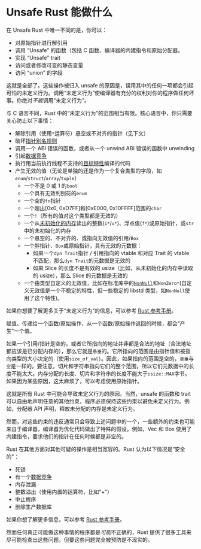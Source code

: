 # Unsafe Rust 能做什么

在 Unsafe Rust 中唯一不同的是，你可以：

- 对原始指针进行解引用
- 调用 “Unsafe” 的函数（包括 C 函数、编译器的内建指令和原始分配器。
- 实现 “Unsafe” trait
- 访问或者修改可变的静态变量
- 访问 “union” 的字段

这就是全部了。这些操作被归入 unsafe 的原因是，误用其中的任何一项都会引起可怕的未定义行为。调用“未定义行为”使编译器有充分的权利对你的程序做任何坏事。你绝对*不能*调用“未定义行为”。

与 C 语言不同，Rust 中的“未定义行为”的范围相当有限。核心语言中，你只需要关心防止以下事情：

- 解除引用（使用`*`运算符）悬空或不对齐的指针（见下文）
- 破坏[指针别名规则][pointer aliasing rules]
- 调用一个 ABI 错误的函数，或者从一个 unwind ABI 错误的函数中 unwinding
- 引起[数据竞争][race]
- 执行用当前执行线程不支持的[目标特性][target features]编译的代码
- 产生无效的值（无论是单独的还是作为一个复合类型的字段，如`enum`/`struct`/`array`/`tuple`）
  - 一个不是 0 或 1 的`bool`
  - 一个具有无效判别符的`enum`
  - 一个空的`fn`指针
  - 一个超出[0x0, 0xD7FF]和[0xE000, 0x10FFFF]范围的`char`
  - 一个`!`（所有的值对这个类型都是无效的）
  - 一个从[未初始化的内存][uninitialized memory]读出的整数(`i*`/`u*`)、浮点值(`f*`)或原始指针，或`str`中的未初始化的内存
  - 一个悬空的、不对齐的、或指向无效值的引用/`Box`
  - 一个胖指针、`Box`或原始指针，具有无效的元数据：
    - 如果一个`dyn Trait`指针 / 引用指向的 vtable 和对应 Trait 的 vtable 不匹配，那么`dyn Trait`的元数据是无效的
    - 如果 Slice 的长度不是有效的 usize（比如，从未初始化的内存中读取的 usize），那么 Slice 的元数据是无效的
  - 一个由类型自定义的无效值，比如在标准库中的[`NonNull`]和`NonZero*`(自定义无效值是一个不稳定的特性，但一些稳定的 libstd 类型，如`NonNull`使用了这个特性)。

如果你想要了解更多关于“未定义行为”的信息，可以参考 [Rust 参考手册](https://www.rustwiki.org.cn/zh-CN/reference/behavior-considered-undefined.html)。

赋值、传递给一个函数/原始操作、从一个函数/原始操作返回的时候，都会“产生”一个值。

如果一个引用/指针是空的，或者它所指向的地址并非都是合法的地址（合法地址都应该是已分配内存的），那么它就是`悬垂`的。它所指向的范围是由指针值和被指向类型的大小决定的（使用`size_of_val`）。因此，如果指向的范围是空的，`悬垂`与`空`是一样的。要注意，切片和字符串指向它们的整个范围，所以它们元数据中的长度不能太大。内存分配的长度、切片和字符串的长度不能大于`isize::MAX`字节。如果因为某些原因，这太麻烦了，可以考虑使用原始指针。

这就是所有 Rust 中可能会导致未定义行为的原因。当然，unsafe 的函数和 trait 可以自由地声明任意的其他约束，程序必须保持这些约束以避免未定义行为。例如，分配器 API 声明，释放未分配的内存是未定义行为。

然而，对这些约束的违反通常只会导致上述问题中的一个，一些额外的约束也可能来自于编译器，编译器为优化代码做出了特殊的假设。例如，Vec 和 Box 使用了内建指令，要求他们的指针在任何时候都是非空的。

Rust 在其他方面对其他可疑的操作是相当宽容的。Rust 认为以下情况是“安全的”：

- 死锁
- 有一个[数据竞争][race]
- 内存泄漏
- 整数溢出（使用内置的运算符，比如“+”）
- 中止程序
- 删除生产数据库

如果你想了解更多信息，可以参考 [Rust 参考手册](https://www.rustwiki.org.cn/zh-CN/reference/behavior-not-considered-unsafe.html)。

然而任何真正可能做这种事情的程序都是*可能*不正确的，Rust 提供了很多工具来尽可能检查出这些问题，但要这些问题完全被预防是不现实的。

[pointer aliasing rules]: references.html
[uninitialized memory]: uninitialized.html
[race]: races.html
[target features]: https://doc.rust-lang.org/reference/attributes/codegen.html#the-target_feature-attribute
[`nonnull`]: https://doc.rust-lang.org/std/ptr/struct.NonNull.html

